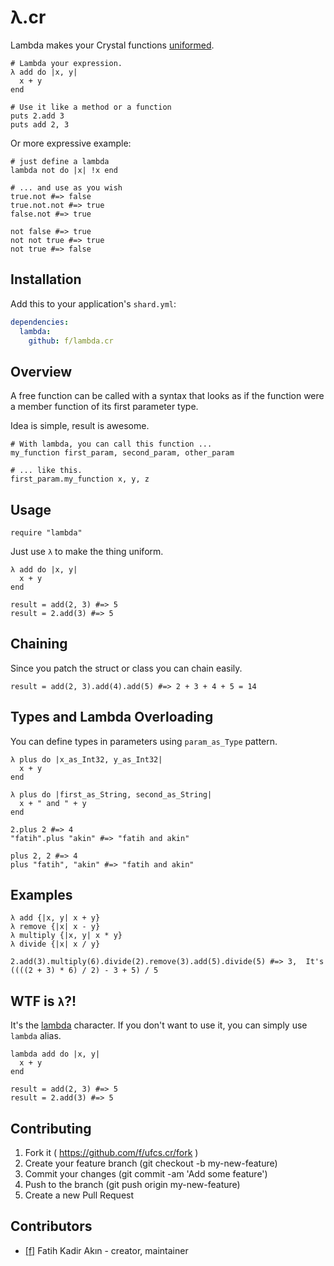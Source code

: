 # λ.cr

Lambda makes your Crystal functions [uniformed][1].

```crystal
# Lambda your expression.
λ add do |x, y|
  x + y
end

# Use it like a method or a function
puts 2.add 3
puts add 2, 3
```

Or more expressive example:

```crystal
# just define a lambda
lambda not do |x| !x end

# ... and use as you wish
true.not #=> false
true.not.not #=> true
false.not #=> true

not false #=> true
not not true #=> true
not true #=> false
```

## Installation

Add this to your application's `shard.yml`:

```yaml
dependencies:
  lambda:
    github: f/lambda.cr
```

## Overview

A free function can be called with a syntax that looks as if the function were a member function of its first parameter type.

Idea is simple, result is awesome.
```crystal
# With lambda, you can call this function ...
my_function first_param, second_param, other_param

# ... like this.
first_param.my_function x, y, z
```

## Usage

```crystal
require "lambda"
```

Just use `λ` to make the thing uniform.

```crystal
λ add do |x, y|
  x + y
end

result = add(2, 3) #=> 5
result = 2.add(3) #=> 5
```

## Chaining

Since you patch the struct or class you can chain easily.

```crystal
result = add(2, 3).add(4).add(5) #=> 2 + 3 + 4 + 5 = 14
```

## Types and Lambda Overloading

You can define types in parameters using `param_as_Type` pattern.

```crystal
λ plus do |x_as_Int32, y_as_Int32|
  x + y
end

λ plus do |first_as_String, second_as_String|
  x + " and " + y
end

2.plus 2 #=> 4
"fatih".plus "akin" #=> "fatih and akin"

plus 2, 2 #=> 4
plus "fatih", "akin" #=> "fatih and akin"
```

## Examples

```crystal
λ add {|x, y| x + y}
λ remove {|x| x - y}
λ multiply {|x, y| x * y}
λ divide {|x| x / y}

2.add(3).multiply(6).divide(2).remove(3).add(5).divide(5) #=> 3,  It's ((((2 + 3) * 6) / 2) - 3 + 5) / 5
```

## WTF is `λ`?!

It's the [lambda](https://en.wikipedia.org/wiki/Lambda) character. If you don't want to use it, you can simply use `lambda` alias.

```crystal
lambda add do |x, y|
  x + y
end

result = add(2, 3) #=> 5
result = 2.add(3) #=> 5
```

## Contributing

1. Fork it ( https://github.com/f/ufcs.cr/fork )
2. Create your feature branch (git checkout -b my-new-feature)
3. Commit your changes (git commit -am 'Add some feature')
4. Push to the branch (git push origin my-new-feature)
5. Create a new Pull Request

## Contributors

- [[f]](https://github.com/f) Fatih Kadir Akın - creator, maintainer

[1]: http://dlang.org/function.html#pseudo-member
